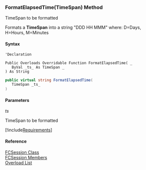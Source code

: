 ﻿### FormatElapsedTime(TimeSpan) Method

TimeSpan to be formatted

Formats a **TimeSpan** into a string "DDD HH MMM" where: D=Days, H=Hours, M=Minutes

#### Syntax

```vbnet
'Declaration

Public Overloads Overridable Function FormatElapsedTime( _
   ByVal _ts_ As TimeSpan _
) As String
```

```csharp
public virtual string FormatElapsedTime( 
   TimeSpan _ts_
)
```

#### Parameters

_ts_

TimeSpan to be formatted

[!include[Requirements](../partials/requirements.md)]

#### Reference

[FCSession Class](fcSDK~FChoice.Foundation.FCSession.md)  
[FCSession Members](fcSDK~FChoice.Foundation.FCSession_members.md)  
[Overload List](fcSDK~FChoice.Foundation.FCSession~FormatElapsedTime.md)